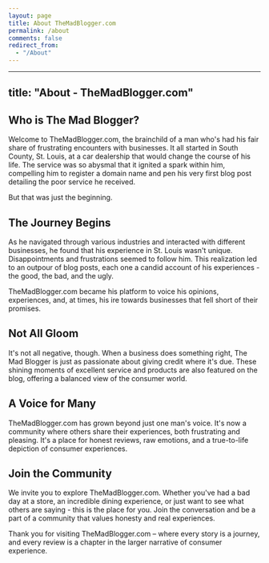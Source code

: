 ```yaml
---
layout: page
title: About TheMadBlogger.com
permalink: /about
comments: false
redirect_from: 
  - "/About"
---
```

---
title: "About - TheMadBlogger.com"
---

## Who is The Mad Blogger?

Welcome to TheMadBlogger.com, the brainchild of a man who's had his fair share of frustrating encounters with businesses. It all started in South County, St. Louis, at a car dealership that would change the course of his life. The service was so abysmal that it ignited a spark within him, compelling him to register a domain name and pen his very first blog post detailing the poor service he received.

But that was just the beginning.

## The Journey Begins

As he navigated through various industries and interacted with different businesses, he found that his experience in St. Louis wasn't unique. Disappointments and frustrations seemed to follow him. This realization led to an outpour of blog posts, each one a candid account of his experiences - the good, the bad, and the ugly.

TheMadBlogger.com became his platform to voice his opinions, experiences, and, at times, his ire towards businesses that fell short of their promises.

## Not All Gloom

It's not all negative, though. When a business does something right, The Mad Blogger is just as passionate about giving credit where it's due. These shining moments of excellent service and products are also featured on the blog, offering a balanced view of the consumer world.

## A Voice for Many

TheMadBlogger.com has grown beyond just one man's voice. It's now a community where others share their experiences, both frustrating and pleasing. It's a place for honest reviews, raw emotions, and a true-to-life depiction of consumer experiences.

## Join the Community

We invite you to explore TheMadBlogger.com. Whether you've had a bad day at a store, an incredible dining experience, or just want to see what others are saying - this is the place for you. Join the conversation and be a part of a community that values honesty and real experiences.

Thank you for visiting TheMadBlogger.com – where every story is a journey, and every review is a chapter in the larger narrative of consumer experience.
